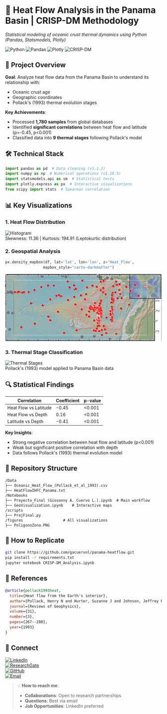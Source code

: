 # 🌋 Heat Flow Analysis in the Panama Basin | CRISP-DM Methodology  
*Statistical modeling of oceanic crust thermal dynamics using Python (Pandas, Statsmodels, Plotly)*  

![Python](https://img.shields.io/badge/Python-3.8+-blue?logo=python) ![Pandas](https://img.shields.io/badge/Pandas-1.1.2-red) ![Plotly](https://img.shields.io/badge/Plotly-5.0+-lightblue) ![CRISP-DM](https://img.shields.io/badge/Methodology-CRISP--DM-orange)

## 📌 Project Overview  
**Goal**: Analyze heat flow data from the Panama Basin to understand its relationship with:  
- Oceanic crust age  
- Geographic coordinates  
- Pollack's (1993) thermal evolution stages  

**Key Achievements**:
- Processed **1,780 samples** from global databases
- Identified **significant correlations** between heat flow and latitude (ρ=-0.45, p<0.001)
- Classified data into **9 thermal stages** following Pollack's model

## 🛠️ Technical Stack
```python
import pandas as pd  # Data cleaning (v1.1.2)
import numpy as np  # Numerical operations (v1.18.5)
import statsmodels.api as sm  # Statistical tests
import plotly.express as px  # Interactive visualizations
from scipy import stats  # Spearman correlation
```

## 📊 Key Visualizations
### 1. Heat Flow Distribution
![Histogram](https://i.imgur.com/heatflow_hist.png)  
Skewness: 11.36 | Kurtosis: 194.91 (Leptokurtic distribution)
### 2. Geospatial Analysis
```python
px.density_mapbox(df, lat='lat', lon='lon', z='Heat_Flow',
                 mapbox_style="carto-darkmatter")
```
![Panama Basin Heat Map](https://github.com/gacuervol/oceanic-heatflow/blob/main/figures/PoligonoZona.PNG)  
### 3. Thermal Stage Classification
![Thermal Stages](https://i.imgur.com/heatflow_hist.png)  
Pollack's (1993) model applied to Panama Basin data

## 🔍 Statistical Findings
| Correlation               | Coefficient | p-value  |
|---------------------------|-------------|----------|
| Heat Flow vs Latitude      | -0.45       | <0.001   |
| Heat Flow vs Depth         | 0.16        | <0.001   |
| Latitude vs Depth          | -0.41       | <0.001   |

**Key Insights**:
- Strong negative correlation between heat flow and latitude (p<0.001)
- Weak but significant positive correlation with depth
- Data follows Pollack's (1993) thermal evolution model

## 📂 Repository Structure
```text
/Data
├── Oceanic_Heat_Flow_(Pollack_et_al_1993).csv
├── HeatFlowIHFC_Panama.txt
/Notebooks
├── Proyecto_Final (Giovanny A. Cuervo L.).ipynb  # Main workflow
├── GeoVisualization.ipynb    # Interactive maps
/scripts
├── ProjFinal.py  
/figures                  # All visualizations
├── PoligonoZona.PNG
```
## 🚀 How to Replicate
```bash
git clone https://github.com/gacuervol/panama-heatflow.git
pip install -r requirements.txt
jupyter notebook CRISP-DM_Analysis.ipynb
```
## 📜 References
```bibtex
@article{pollack1993heat,
  title={Heat flow from the Earth's interior},
  author={Pollack, Henry N and Hurter, Suzanne J and Johnson, Jeffrey R},
  journal={Reviews of Geophysics},
  volume={31},
  number={3},
  pages={267--280},
  year={1993}
}
```
## 🔗 Connect
[![LinkedIn](https://img.shields.io/badge/LinkedIn-Giovanny_Cuervo-0077B5?style=for-the-badge&logo=linkedin)](https://linkedin.com/in/tu-perfil)  
[![ResearchGate](https://img.shields.io/badge/ResearchGate-00CCBB?style=for-the-badge&logo=researchgate)](https://researchgate.net/tu-perfil)  
[![GitHub](https://img.shields.io/badge/GitHub-gacuervol-181717?style=for-the-badge&logo=github)](https://github.com/gacuervol)  
[![Email](https://img.shields.io/badge/Email-giovanny.cuervo%40alu.ulpgc.es-D14836?style=for-the-badge&logo=gmail)](mailto:giovanny.cuervo101@alu.ulpgc.es)

> 💡 **How to reach me**:  
> - **Collaborations**: Open to research partnerships  
> - **Questions**: Best via email  
> - **Job Opportunities**: LinkedIn preferred
